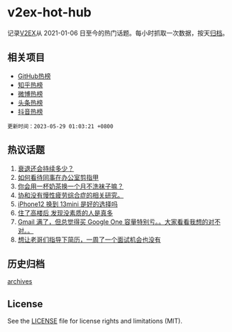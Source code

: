# v2ex-hot-hub

 记录[V2EX](https://www.v2ex.com/)从 2021-01-06 日至今的热门话题。每小时抓取一次数据，按天[归档](archives)。
 
 ## 相关项目

- [GitHub热榜](https://github.com/snaildev/github-hot-hub)
- [知乎热榜](https://github.com/snaildev/zhihu-hot-hub)
- [微博热榜](https://github.com/snaildev/weibo-hot-hub)
- [头条热榜](https://github.com/snaildev/toutiao-hot-hub)
- [抖音热榜](https://github.com/snaildev/douyin-hot-hub)


 `更新时间：2023-05-29 01:03:21 +0800`

## 热议话题

1. [衰退还会持续多少？](https://www.v2ex.com/t/943546)
1. [如何看待同事在办公室剪指甲](https://www.v2ex.com/t/943544)
1. [你会用一杯奶茶换一个月不洗袜子嘛？](https://www.v2ex.com/t/943640)
1. [协和没有慢性疲劳综合症的相关研究。](https://www.v2ex.com/t/943519)
1. [iPhone12 换到 13mini 是好的选择吗](https://www.v2ex.com/t/943558)
1. [住了高楼后 发现没素质的人是真多](https://www.v2ex.com/t/943633)
1. [Gmail 满了，但总觉得买 Google One 容量特别亏。。大家看看我想的对不对。。](https://www.v2ex.com/t/943560)
1. [想让老哥们指导下简历，一周了一个面试机会也没有](https://www.v2ex.com/t/943574)

## 历史归档

[archives](archives)

## License

See the [LICENSE](LICENSE) file for license rights and limitations (MIT).
